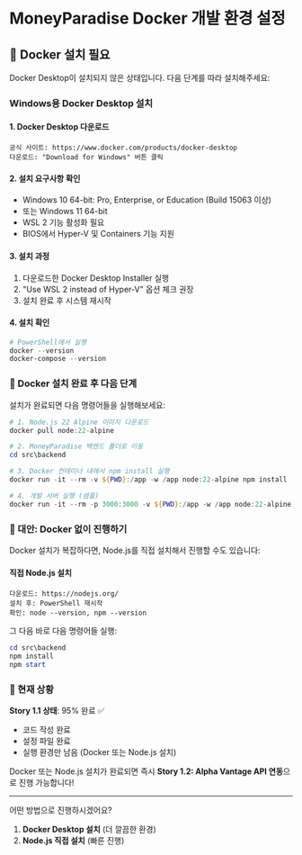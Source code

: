 # MoneyParadise Docker 개발 환경 설정

## 🐳 Docker 설치 필요

Docker Desktop이 설치되지 않은 상태입니다. 다음 단계를 따라 설치해주세요:

### Windows용 Docker Desktop 설치

#### 1. Docker Desktop 다운로드
```
공식 사이트: https://www.docker.com/products/docker-desktop
다운로드: "Download for Windows" 버튼 클릭
```

#### 2. 설치 요구사항 확인
- Windows 10 64-bit: Pro, Enterprise, or Education (Build 15063 이상)
- 또는 Windows 11 64-bit
- WSL 2 기능 활성화 필요
- BIOS에서 Hyper-V 및 Containers 기능 지원

#### 3. 설치 과정
1. 다운로드한 Docker Desktop Installer 실행
2. "Use WSL 2 instead of Hyper-V" 옵션 체크 권장
3. 설치 완료 후 시스템 재시작

#### 4. 설치 확인
```powershell
# PowerShell에서 실행
docker --version
docker-compose --version
```

### 🚀 Docker 설치 완료 후 다음 단계

설치가 완료되면 다음 명령어들을 실행해보세요:

```powershell
# 1. Node.js 22 Alpine 이미지 다운로드
docker pull node:22-alpine

# 2. MoneyParadise 백엔드 폴더로 이동
cd src\backend

# 3. Docker 컨테이너 내에서 npm install 실행
docker run -it --rm -v ${PWD}:/app -w /app node:22-alpine npm install

# 4. 개발 서버 실행 (샘플)
docker run -it --rm -p 3000:3000 -v ${PWD}:/app -w /app node:22-alpine npm start
```

### 🔧 대안: Docker 없이 진행하기

Docker 설치가 복잡하다면, Node.js를 직접 설치해서 진행할 수도 있습니다:

#### 직접 Node.js 설치
```
다운로드: https://nodejs.org/
설치 후: PowerShell 재시작
확인: node --version, npm --version
```

그 다음 바로 다음 명령어들 실행:
```powershell
cd src\backend
npm install
npm start
```

### 📝 현재 상황

**Story 1.1 상태**: 95% 완료 ✅
- 코드 작성 완료
- 설정 파일 완료  
- 실행 환경만 남음 (Docker 또는 Node.js 설치)

Docker 또는 Node.js 설치가 완료되면 즉시 **Story 1.2: Alpha Vantage API 연동**으로 진행 가능합니다!

---

어떤 방법으로 진행하시겠어요?
1. **Docker Desktop 설치** (더 깔끔한 환경)
2. **Node.js 직접 설치** (빠른 진행)
